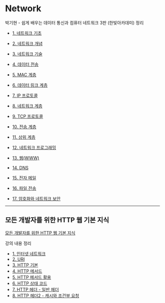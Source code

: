 # Network

박기현 - 쉽게 배우는 데이터 통신과 컴퓨터 네트워크 3판 (한빛아카데미) 정리

- [1. 네트워크 기초](./01%20%EB%84%A4%ED%8A%B8%EC%9B%8C%ED%81%AC%20%EA%B8%B0%EC%B4%88.md)

- [2. 네트워크 개념](./02%20%EB%84%A4%ED%8A%B8%EC%9B%8C%ED%81%AC%20%EA%B0%9C%EB%85%90.md)
- [3. 네트워크 기술](./03%20%EB%84%A4%ED%8A%B8%EC%9B%8C%ED%81%AC%20%EA%B8%B0%EC%88%A0.md)
- [4. 데이터 전송](./04%20%EB%8D%B0%EC%9D%B4%ED%84%B0%20%EC%A0%84%EC%86%A1.md)
- [5. MAC 계층](./05%20MAC%20%EA%B3%84%EC%B8%B5.md)
- [6. 데이터 링크 계층](./06%20%EB%8D%B0%EC%9D%B4%ED%84%B0%20%EB%A7%81%ED%81%AC%20%EA%B3%84%EC%B8%B5.md)
- [7. IP 프로토콜](./07%20IP%20%ED%94%84%EB%A1%9C%ED%86%A0%EC%BD%9C.md)
- [8. 네트워크 계층](./08%20%EB%84%A4%ED%8A%B8%EC%9B%8C%ED%81%AC%20%EA%B3%84%EC%B8%B5.md)
- [9. TCP 프로토콜](./09%20TCP%20%ED%94%84%EB%A1%9C%ED%86%A0%EC%BD%9C.md)
- [10. 전송 계층](./10%20%EC%A0%84%EC%86%A1%20%EA%B3%84%EC%B8%B5.md)
- [11. 상위 계층](./11%20%EC%83%81%EC%9C%84%20%EA%B3%84%EC%B8%B5.md)
- [12. 네트워크 프로그래밍](./12%20%EB%84%A4%ED%8A%B8%EC%9B%8C%ED%81%AC%20%ED%94%84%EB%A1%9C%EA%B7%B8%EB%9E%98%EB%B0%8D.md)
- [13. 웹(WWW)](<./13%20%EC%9B%B9(WWW).md>)
- [14. DNS](./14%20DNS.md)
- [15. 전자 메일](./15%20%EC%A0%84%EC%9E%90%20%EB%A9%94%EC%9D%BC.md)
- [16. 파일 전송](./16%20%ED%8C%8C%EC%9D%BC%20%EC%A0%84%EC%86%A1.md)
- [17. 암호화와 네트워크 보안](./17%20%EC%95%94%ED%98%B8%ED%99%94%EC%99%80%20%EB%84%A4%ED%8A%B8%EC%9B%8C%ED%81%AC%20%EB%B3%B4%EC%95%88.md)

---

## 모든 개발자를 위한 HTTP 웹 기본 지식

[모든 개발자를 위한 HTTP 웹 기본 지식](https://www.inflearn.com/course/http-%EC%9B%B9-%EB%84%A4%ED%8A%B8%EC%9B%8C%ED%81%AC)

강의 내용 정리

- [1. 인터넷 네트워크](./http%20web/01%20%EC%9D%B8%ED%84%B0%EB%84%B7%20%EB%84%A4%ED%8A%B8%EC%9B%8C%ED%81%AC.md)
- [2. URI](./http%20web/02%20URI.md)
- [3. HTTP 기본](./http%20web/03%20network%20basic.md)
- [4. HTTP 메서드](./http%20web/04%20http%20method.md)
- [5. HTTP 메서드 활용](./http%20web/05%20http%20method%20%ED%99%9C%EC%9A%A9.md)
- [6. HTTP 상태 코드](./http%20web/06%20http%20%EC%83%81%ED%83%9C%EC%BD%94%EB%93%9C.md)
- [7. HTTP 헤더 - 일반 헤더](./http%20web/07%20http%20%ED%97%A4%EB%8D%94-%EC%9D%BC%EB%B0%98.md)
- [8. HTTP 헤더2 - 캐시와 조건부 요청](./http%20web/08%20http%20%ED%97%A4%EB%8D%94-%EC%BA%90%EC%8B%9C%EC%A1%B0%EA%B1%B4%EB%B6%80%EC%9A%94%EC%B2%AD.md)
